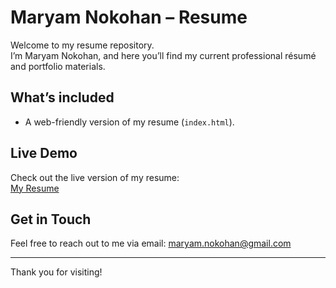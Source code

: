 # Maryam Nokohan – Resume

Welcome to my resume repository.  
I’m Maryam Nokohan, and here you’ll find my current professional résumé and portfolio materials.

##  What’s included
- A web-friendly version of my resume (`index.html`).  

## Live Demo
Check out the live version of my resume:  
[My Resume](https://maryam-nokohan.github.io/resume/)

## Get in Touch
Feel free to reach out to me via email: maryam.nokohan@gmail.com  

---

Thank you for visiting!
